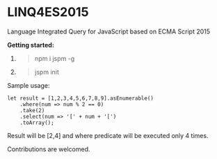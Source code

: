 # LINQ4ES2015
Language Integrated Query for JavaScript based on ECMA Script 2015

**Getting started:**

1. > npm i jspm -g
2. > jspm init

Sample usage:

	let result = [1,2,3,4,5,6,7,8,9].asEnumerable()
		.where(num => num % 2 == 0)
		.take(2)
		.select(num => '[' + num + '[')
		.toArray();

Result will be [2,4] and where predicate will be executed only 4 times.
	
Contributions are welcomed.
